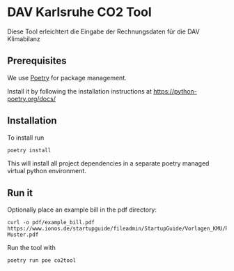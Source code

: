 # DAV Karlsruhe CO2 Tool
Diese Tool erleichtert die Eingabe der Rechnungsdaten für die DAV Klimabilanz

## Prerequisites
We use [Poetry](https://python-poetry.org/) for package management.

Install it by following the installation instructions at https://python-poetry.org/docs/

## Installation

To install run
```sh
poetry install
```
This will install all project dependencies in a separate poetry managed virtual python environment.

## Run it

Optionally place an example bill in the pdf directory:
```shell
curl -o pdf/example_bill.pdf https://www.ionos.de/startupguide/fileadmin/StartupGuide/Vorlagen_KMU/Rechnungsvorlage-Muster.pdf
```

Run the tool with
```shell
poetry run poe co2tool
```